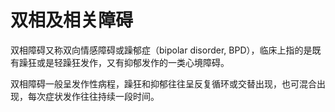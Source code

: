 # 双相及相关障碍

双相障碍又称双向情感障碍或躁郁症（bipolar disorder, BPD），临床上指的是既有躁狂或是轻躁狂发作，又有抑郁发作的一类心境障碍。

双相障碍一般呈发作性病程，躁狂和抑郁往往呈反复循环或交替出现，也可混合出现，每次症状发作往往持续一段时间。
